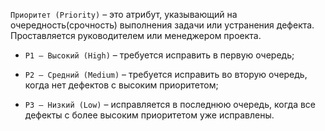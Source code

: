 `Приоритет (Priority)` – это атрибут, указывающий на очередность(срочность) выполнения задачи или устранения дефекта.
Проставляется руководителем или менеджером проекта.

- `P1 – Высокий (High)` – требуется исправить в первую очередь;

- `P2 – Средний (Medium)` – требуется исправить во вторую очередь, когда нет дефектов с высоким приоритетом;

- `P3 – Низкий (Low)` – исправляется в последнюю очередь, когда все дефекты с более высоким приоритетом уже исправлены.
